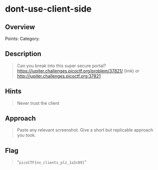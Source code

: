 # dont-use-client-side

## Overview
Points: 
Category:

## Description
> Can you break into this super secure portal? https://jupiter.challenges.picoctf.org/problem/37821/ (link) or http://jupiter.challenges.picoctf.org:37821

## Hints
> Never trust the client

## Approach
> Paste any relevant screenshot. Give a short but replicable approach you took.

## Flag
> "`picoCTF{no_clients_plz_1a3c89}`"
